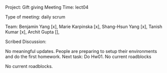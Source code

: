 Project: Gift giving
Meeting Time: lect04

Type of meeting: daily scrum

Team: Benjamin Yang [x], Marie Karpinska [x], Shang-Hsun Yang [x], Tanish Kumar [x], Archit Gupta [],

Scribed Discussion:

No meaningful updates. People are preparing to setup their environments and do the first homework. Next task: Do Hw01. No current roadblocks

No current roadblocks.
